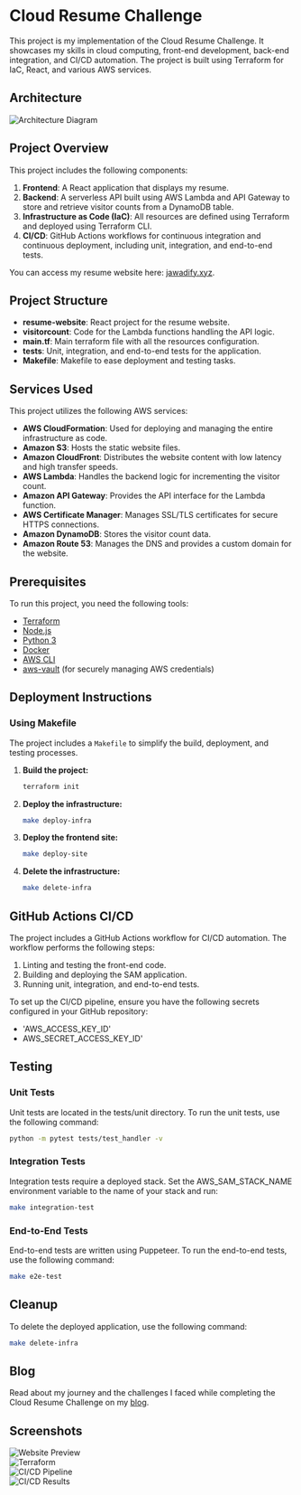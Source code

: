 # Cloud Resume Challenge

This project is my implementation of the Cloud Resume Challenge. It showcases my skills in cloud computing, front-end development, back-end integration, and CI/CD automation. The project is built using Terraform for IaC, React, and various AWS services.

## Architecture

![Architecture Diagram](screenshots/architecture.png)

## Project Overview

This project includes the following components:

1. **Frontend**: A React application that displays my resume.
2. **Backend**: A serverless API built using AWS Lambda and API Gateway to store and retrieve visitor counts from a DynamoDB table.
3. **Infrastructure as Code (IaC)**: All resources are defined using Terraform and deployed using Terraform CLI.
4. **CI/CD**: GitHub Actions workflows for continuous integration and continuous deployment, including unit, integration, and end-to-end tests.

You can access my resume website here: [jawadify.xyz](https://jawadify.xyz).

## Project Structure

- **resume-website**: React project for the resume website.
- **visitorcount**: Code for the Lambda functions handling the API logic.
- **main.tf**: Main terraform file with all the resources configuration.
- **tests**: Unit, integration, and end-to-end tests for the application.
- **Makefile**: Makefile to ease deployment and testing tasks.

## Services Used

This project utilizes the following AWS services:

- **AWS CloudFormation**: Used for deploying and managing the entire infrastructure as code.
- **Amazon S3**: Hosts the static website files.
- **Amazon CloudFront**: Distributes the website content with low latency and high transfer speeds.
- **AWS Lambda**: Handles the backend logic for incrementing the visitor count.
- **Amazon API Gateway**: Provides the API interface for the Lambda function.
- **AWS Certificate Manager**: Manages SSL/TLS certificates for secure HTTPS connections.
- **Amazon DynamoDB**: Stores the visitor count data.
- **Amazon Route 53**: Manages the DNS and provides a custom domain for the website.

## Prerequisites

To run this project, you need the following tools:

- [Terraform](https://www.terraform.io/)
- [Node.js](https://nodejs.org/en/download/)
- [Python 3](https://www.python.org/downloads/)
- [Docker](https://hub.docker.com/search/?type=edition&offering=community)
- [AWS CLI](https://aws.amazon.com/cli/)
- [aws-vault](https://github.com/99designs/aws-vault) (for securely managing AWS credentials)

## Deployment Instructions

### Using Makefile

The project includes a `Makefile` to simplify the build, deployment, and testing processes.

1. **Build the project:**
   ```bash
   terraform init
   ```
2. **Deploy the infrastructure:**
   ```bash
   make deploy-infra
   ```
3. **Deploy the frontend site:**
   ```bash
   make deploy-site
   ```
4. **Delete the infrastructure:**
   ```bash
   make delete-infra
   ```

## GitHub Actions CI/CD

The project includes a GitHub Actions workflow for CI/CD automation. The workflow performs the following steps:

1. Linting and testing the front-end code.
2. Building and deploying the SAM application.
3. Running unit, integration, and end-to-end tests.

To set up the CI/CD pipeline, ensure you have the following secrets configured in your GitHub repository:

- 'AWS_ACCESS_KEY_ID'
- AWS_SECRET_ACCESS_KEY_ID'

## Testing

### Unit Tests

Unit tests are located in the tests/unit directory. To run the unit tests, use the following command:
```bash
python -m pytest tests/test_handler -v
```

### Integration Tests

Integration tests require a deployed stack. Set the AWS_SAM_STACK_NAME environment variable to the name of your stack and run:
```bash
make integration-test
```

### End-to-End Tests

End-to-end tests are written using Puppeteer. To run the end-to-end tests, use the following command:
```bash
make e2e-test
```

## Cleanup

To delete the deployed application, use the following command:
```bash
make delete-infra
```

## Blog

Read about my journey and the challenges I faced while completing the Cloud Resume Challenge on my <a href="https://dev.to/jawadshahid07/how-to-transition-from-a-generalist-to-a-specialist-in-cloud-computing-my-journey-through-the-cloud-resume-challenge-371n">blog</a>.

## Screenshots

![Website Preview](screenshots/resume.png)  
![Terraform](screenshots/terraform.png)  
![CI/CD Pipeline](screenshots/cicdpipeline.png)  
![CI/CD Results](screenshots/cicddeployed.png)  

